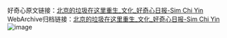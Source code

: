 好奇心原文链接：[北京的垃圾在这里重生_文化_好奇心日报-Sim Chi Yin](https://www.qdaily.com/articles/7399.html)
WebArchive归档链接：[北京的垃圾在这里重生_文化_好奇心日报-Sim Chi Yin](http://web.archive.org/web/20190623172336/https://www.qdaily.com/articles/7399.html)
![image](http://ww3.sinaimg.cn/large/007d5XDply1g3wjhjo926j30u03e5hdt)